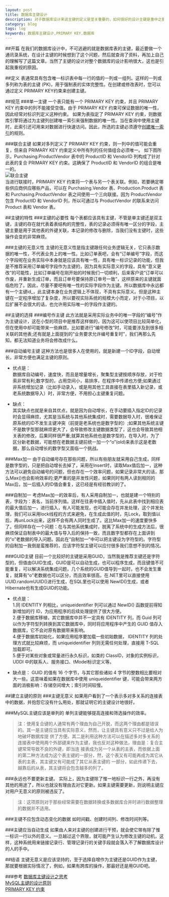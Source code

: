 ```yaml
---
layout: post
title: 数据库主键设计
description: 对于数据库设计来说主键的定义是至关重要的，如何很好的设计主键是重中之重。
category: blog
tags: log
keywords: 数据库主键设计,PRIMARY KEY,数据库
---
```


##开篇
在我们的数据库设计中，不可逃避的就是数据库表的主键，最近要做一个通讯录系统，在设计主键的时候想到了这个问题，然后就查询了资料，再加上自己的理解写了这篇文章。当然了主键的设计对整个数据库的设计影响很大，这也是引起我重视的原因。

##定义
表通常具有包含唯一标识表中每一行的值的一列或一组列。这样的一列或多列称为表的主键 (PK)，用于强制表的实体完整性。在创建或修改表时，您可以通过定义 PRIMARY KEY约束来创建主键。

##规范
###单一主键
一个表只能有一个 PRIMARY KEY 约束，并且 PRIMARY KEY 约束中的列不能接受空值。由于 PRIMARY KEY 约束可保证数据的唯一性，因此经常对标识列定义这种约束。
如果为表指定了 PRIMARY KEY 约束，则数据库引擎将通过为主键列创建唯一索引来强制数据的唯一性。当在查询中使用主键时，此索引还可用来对数据进行快速访问。因此，所选的主键必须遵守[创建唯一索引](http://msdn.microsoft.com/zh-cn/library/ms175132(v=sql.105).aspx)的规则。

###联合主键
如果对多列定义了 PRIMARY KEY 约束，则一列中的值可能会重复，但来自 PRIMARY KEY 约束定义中所有列的任何值组合必须唯一。
如下图所示，Purchasing.ProductVendor 表中的 ProductID 和 VendorID 列构成了针对此表的复合 PRIMARY KEY 约束。这确保了 ProductID 和 VendorID 的组合是唯一的。  
![联合主键](http://aaa)  
当进行联接时，PRIMARY KEY 约束将一个表与另一个表关联。例如，若要确定哪些供应商供应哪些产品，可以在 Purchasing.Vendor 表、Production.Product 表和 Purchasing.ProductVendor 表之间使用一个三向联接。因为 ProductVendor 包含 ProductID 和 VendorID 列，所以可通过与 ProductVendor 的联系来访问 Product 表和 Vendor 表。

##主键的特性
###主键的必要性
每个表都应该具有主键，不管是单主键还是双主键，主键的存在就代表着表结构的完整性，表的记录必须得有唯一区分的字段，主键主要是用于其他表的外键关联，本记录的修改与删除，当我们没有主键时，这些操作会变的非常麻烦。

###主键的无意义性
主键的无意义性是指主键跟任何业务逻辑无关，它只表示数据的唯一性，不代表业务上的唯一性。比如订单表吧，会有“订单编号”字段，而这个字段呢在业务实际中本身就是应该具有唯一性，具有唯一标识记录的功能，但我是不推荐采用订单编号字段作为主键的，因为具有实际意义的字段，具有“意义更改”的可能性，比如订单编号在刚开始的时候我们一切顺利，后来客户说“订单可以作废，并重新生成订单，而且订单号要保持原订单号一致”，这样原来的主键就面临危险了。因此，尽量不要吧有唯一性的实际字段作为主键。所以数据库中永远都有一个主键id_，此主键本身在业务逻辑上不体现，不具有实际意义。但是这种主键在一定程序增加了复杂度，所以要视实际系统的规模大小而定，对于小项目，以后扩展不会很大的话，也允许用实际唯一的字段作主键的。

##主键的选择
###编号作主键
此方法就是采用实际业务中的唯一字段的“编号”作为主键设计，这在小型的项目中是推荐这样做的，因为这可以使项目比较简单化，但在使用中却可能带来一些麻烦，比如要进行“编号修改”时，可能要涉及到很多相关联的其他表;还有就是上面提到的“业务要求允许编号重复时”，我们再那么先知，都无法知道业务将会修改成什么。

###自动编号主键
这种方法也是很多人在使用的，就是新建一个ID字段，自动增长，非常方便也满足主键的原则。 
 
- 优点是：  
数据库自动编号，速度快，而且是增量增长，聚集型主键按顺序存放，对于检索非常有利;数字型的，占用空间小，易排序，在程序中传递也方便;如果通过非系统增加记录（比如手动录入，或是用其他工具直接在表里插入新记录，或老系统数据导入）时，非常方便，不用担心主键重复问题。  

- 缺点：  
其实缺点也就是来自其优点，就是因为自动增长，在手动要插入指定ID的记录时会显得麻烦，尤其是当系统与其他系统集成时，需要数据导入时，很难保证原系统的ID不发生主键冲突（前提是老系统也是数字型的）;如果其他系统主键不是数字型那就麻烦更大了，会导致修改主键数据类型了，这也会导致其他相关表的修改，后果同样很严重;就算其他系统也是数字型的，在导入时，为了区分新老数据，可能想在老数据主键前统一加一个“o”(old)来表示这是老数据，那么自动增长的数字型又面临一个挑战。

###Max加一
由于自动编号存在那些问题，所以有些朋友就采用自己生成，同样是数字型的，只是把自动增长去掉了，采用在Insert时，读取Max值后加一，这种方法可以避免自动编号的问题，但也存在一个效率问题，如果记录非常大的话，那么Max()也会影响效率的;更严重的是并发性问题，如果同时有两人读到相同的Max后，加一后插入的ID值会重复，这已经是有经验教训的了。

###自制加一
考虑Max加一的效率后，有人采用自制加一，也就是建一个特别的表，字段为：表名，当前序列值。这样在往表中插入值时，先从此表中找到相应表的最大值后加一，进行插入，有人可能发现，也可能会存在并发处理，这个并发处理，我们可以采用lock线程的方式来避免，在生成此值的时，先Lock，取到值以后，再unLock出来，这样不会有两人同时生成了。这比Max加一的速度要快多了。但同样存在一个问题：在与其他系统集成时，脱离了系统中的生成方法后，很麻烦保证自制表中的最大值与导入后的保持一致，而且数字型都存在上面讲到的“o”老数据的导入问题。因此在“自制加一”中可以把主键设为字符型的。字符型的自制加一我倒是蛮推荐的，应该字符型主键可以应付很多我们意想不到的情况。

###GUID主键
目前一个比较好的主键是采用GUID，当然我是推荐主键还是字符型的，但值由GUID生成，GUID是可以自动生成，也可以程序生成，而且键值不可能重复，可以解决系统集成问题，几个系统的GUID值导到一起时，也不会发生重复，就算有“o”老数据也可以区分，而且效率很高，在.NET里可以直接使用UUID.randomUUID()进行生成，在SQL里也可以使用 NewID()生成，或者Hibernate也有生成GUID的功能。

- 优点是：  
1.同 IDENTITY 列相比，uniqueidentifier 列可以通过 NewID() 函数提前得知新增加的行 ID，为应用程序的后续处理提供了很大方便。  
2.便于数据库移植，其它数据库中并不一定具有 IDENTITY 列，而 Guid 列可以作为字符型列转换到其它数据库中，同时将应用程序中产生的 GUID 值存入数据库，它不会对原有数据带来影响。  
4.便于数据库初始化，如果应用程序要加载一些初始数据， IDENTITY 列的处理方式就比较麻烦，而 uniqueidentifier 列则无需任何处理，直接用 T-SQL 加载即可。  
5.便于对某些对象或常量进行永久标识，如类的 ClassID，对象的实例标识，UDDI 中的联系人、服务接口、tModel标识定义等。

- 缺点是：
GUID 的值有 16 个字节，与其它那些诸如 4 字节的整数相比要相对大一些。这意味着如果在数据库中使用 uniqueidentifier 键，可能会带来两方面的消极影响：存储空间增大；索引时间较慢。

##建立主键的原则
###主键无意义
如果用户看到了一个表示多对多关系的连接表中的数据，并抱怨它没有什么用处，那就证明它的主键设计地很好。

###MySQL主键应该是单列的
单列主键能够提高连接和筛选操作的效率。
>注：使用复合键的人通常有两个理由为自己开脱，而这两个理由都是错误的。其一是主键应当具有实际意义，然而，让主键具有意义只不过是给人为地破坏数据库提 供了方便。其二是利用这种方法可以在描述多对多关系的连接表中使用两个外部键来作为主键，我也反对这种做法，理由是：复合主键常常导致不良的外键，即当连 接表成为另一个从表的主表，而依据上面的第二种方法成为这个表主键的一部分，然，这个表又有可能再成为其它从表的主表，其主键又有可能成了其它从表主键的 一部分，如此传递下去，越靠后的从表，其主键将会包含越多的列了。

###永远也不要更新主键。
实际上，因为主键除了惟一地标识一行之外，再没有其他的用途了，所以也就没有理由去对它更新。如果主键需要更新，则说明主键应对用户无意义的原则被违反了。
>注：这项原则对于那些经常需要在数据转换或多数据库合并时进行数据整理的数据并不适用。

###主键不应包含动态变化的数据
如时间戳、创建时间列、修改时间列等。

###主键应当自动生成
如果由人来对主键的创建进行干预，就会使它带有除了惟一标识一行以外的意义。一旦越过这个界限，就可能产生认为修改主键的动机，这样，这种系统用来链接记录行、管理记录行的关键手段就会落入不了解数据库设计的人的手中。

##结语
主键无意义是应该坚持的，至于选择自增作为主键还是GUID作为主键，那就要根据实际情况了，例如，如果有跨库的操作，那最好还是用GUID吧。


###参考
[数据库主键设计之思考](http://www.cnblogs.com/tintown/archive/2005/03/02/111459.html '数据库主键设计之思考')  
[MySQL主键的设计原则](http://database.51cto.com/art/201010/229322.htm 'MySQL主键的设计原则')   
[PRIMARY KEY 约束](http://msdn.microsoft.com/zh-cn/library/ms191236(v=sql.105).aspx 'PRIMARY KEY约束')